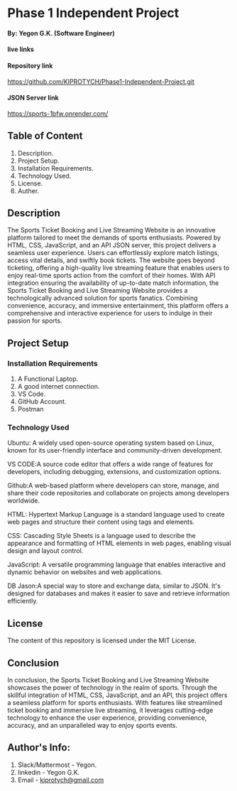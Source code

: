# Phase 1 Independent Project

#### By: Yegon G.K. (Software Engineer)

#### live links

#### Repository link
https://github.com/KIPROTYCH/Phase1-Independent-Project.git
#### JSON Server link
https://sports-1bfw.onrender.com/

## Table of Content
1. Description.
2. Project Setup.
3. Installation Requirements.
4. Technology Used.
5. License.
6. Auther.

## Description

The Sports Ticket Booking and Live Streaming Website is an innovative platform tailored to meet the demands of sports enthusiasts. Powered by HTML, CSS, JavaScript, and an API JSON server, this project delivers a seamless user experience. Users can effortlessly explore match listings, access vital details, and swiftly book tickets. The website goes beyond ticketing, offering a high-quality live streaming feature that enables users to enjoy real-time sports action from the comfort of their homes. With API integration ensuring the availability of up-to-date match information, the Sports Ticket Booking and Live Streaming Website provides a technologically advanced solution for sports fanatics. Combining convenience, accuracy, and immersive entertainment, this platform offers a comprehensive and interactive experience for users to indulge in their passion for sports.

## Project Setup

### Installation Requirements
1. A Functional Laptop.
2. A good internet connection.
3. VS Code.
4. GitHub Account.
5. Postman

### Technology Used

Ubuntu: A widely used open-source operating system based on Linux, known for its user-friendly interface and community-driven development.

VS CODE:A source code editor that offers a wide range of features for developers, including debugging, extensions, and customization options.

Github:A web-based platform where developers can store, manage, and share their code repositories and collaborate on projects among developers worldwide.

HTML: Hypertext Markup Language is a standard language used to create web pages and structure their content using tags and elements.

CSS: Cascading Style Sheets is a language used to describe the appearance and formatting of HTML elements in web pages, enabling visual design and layout control.

JavaScript: A versatile programming language that enables interactive and dynamic behavior on websites and web applications.

DB Jason:A special way to store and exchange data, similar to JSON. It's designed for databases and makes it easier to save and retrieve information efficiently.


## License

The content of this repository is licensed under the MIT License.

## Conclusion

In conclusion, the Sports Ticket Booking and Live Streaming Website showcases the power of technology in the realm of sports. Through the skillful integration of HTML, CSS, JavaScript, and an API, this project offers a seamless platform for sports enthusiasts. With features like streamlined ticket booking and immersive live streaming, it leverages cutting-edge technology to enhance the user experience, providing convenience, accuracy, and an unparalleled way to enjoy sports events.

## Author's Info:
1. Slack/Mattermost - Yegon.
2. linkedin - Yegon G.K.
3. Email - kiprotych@gmail.com
